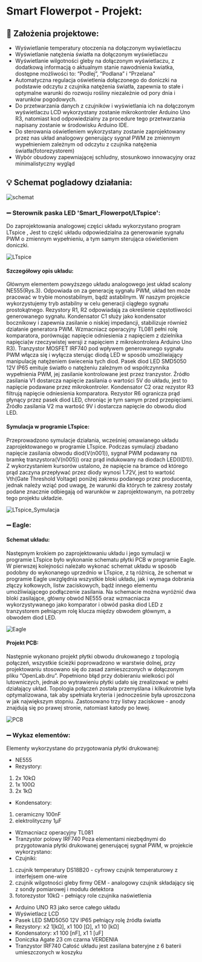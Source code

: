 # Smart Flowerpot - Projekt:

## 📝 Założenia projektowe:
- Wyświetlanie temperatury otoczenia na dołączonym wyświetlaczu
- Wyświetlanie natężenia światła na dołączonym wyświetlaczu
- Wyświetlanie wilgotności gleby na dołączonym wyświetlaczu, z dodatkową
informacją o aktualnym stanie nawodnienia kwiatka, dostępne możliwości to:
“Podlej”, “Podlana” i “Przelana”
- Automatyczna regulacja oświetlenia dołączonego do doniczki na podstawie
odczytu z czujnika natężenia światła, zapewnia to stałe i optymalne warunki
do rozwoju rośliny niezależnie od pory dnia i warunków pogodowych.
- Do przetwarzania danych z czujników i wyświetlania ich na dołączonym
wyświetlaczu LCD wykorzystany zostanie mikrokontroler Arduino Uno R3,
natomiast kod odpowiedzialny za procedure tego przetwarzania napisany
zostanie w środowisku Arduino IDE.
- Do sterowania oświetleniem wykorzystany zostanie zaprojektowany przez nas
układ analogowy generujący sygnał PWM ze zmiennym wypełnieniem
zależnym od odczytu z czujnika natężenia światła(fotorezystorem)
- Wybór obudowy zapewniającej schludny, stosunkowo innowacyjny oraz
minimalistyczny wygląd

## 💡 Schemat pogladowy działania:

![schemat](zdjecia/schemat_poglądowy.jpg "Schemat pogladowy")

### ➖ Sterownik paska LED 'Smart_Flowerpot/LTspice':
Do zaprojektowania analogowej części układu wykorzystano program LTspice 
, Jest to część układu odpowiedzialna za generowanie sygnału PWM o
zmiennym wypełnieniu, a tym samym sterująca oświetleniem doniczki.

![LTspice](zdjecia/ltspice.jpg "Schemat pogladowy LTspice")

#### Szczegółowy opis układu:
Głównym elementem powyższego układu analogowego jest układ scalony
NE555(Rys.3). Odpowiada on za generację sygnału PWM, układ ten może
pracować w trybie monostabilnym, bądź astabilnym. W naszym projekcie
wykorzystujemy tryb astabilny w celu generacji ciągłego sygnału prostokątnego.
Rezystory R1, R2 odpowiadają za określenie częstotliwości generowanego
sygnału.
Kondensator C1 służy jako kondensator bocznikowy i zapewnia zasilanie o
niskiej impedancji, stabilizuje również działanie generatora PWM.
Wzmacniacz operacyjny TL081 pełni rolę komparatora, porównując napięcie
odniesienia z napięciem z dzielnika napięcia(w rzeczywistej wersji z napięciem z
mikrokontrolera Arduino Uno R3).
Tranzystor MOSFET IRF740 pod wpływem generowanego sygnału PWM
włącza się i wyłącza sterując diodą LED w sposób umożliwiający manipulację
natężeniem świecenia tych diod.
Pasek diod LED SMD5050 12V IP65 emituje światło o natężeniu zależnym od
współczynnika wypełnienia PWM, jej zasilanie kontrolowane jest przez tranzystor.
Źródło zasilania V1 dostarcza napięcie zasilania o wartości 5V do układu, jest
to napięcie podawane przez mikrokontroler.
Kondensator C2 oraz rezystor R3 filtrują napięcie odniesienia komparatora.
Rezystor R6 ogranicza prąd płynący przez pasek diod LED, chroniąc je tym
samym przed przepięciami.
Źródło zasilania V2 ma wartość 9V i dostarcza napięcie do obwodu diod LED.

#### Symulacja w programie LTspice:
Przeprowadzono symulacje działania, wcześniej omawianego układu
zaprojektowanego w programie LTspice. Podczas symulacji zbadano
napięcie zasilania obwodu diod(V(n001)), sygnał PWM podawany na bramkę
tranzystora(V(n005)) oraz prąd indukowany na diodach LED(I(D1)). Z
wykorzystaniem kursorów ustalono, że napięcie na bramce od którego prąd zaczyna
przepływać przez diody wynosi 1.72V, jest to wartość Vth(Gate Threshold Voltage)
poniżej zakresu podanego przez producenta, jednak należy wziąć pod uwagę, że
warunki dla których te zakresy zostały podane znacznie odbiegają od warunków w
zaprojektowanym, na potrzeby tego projektu układzie.

![LTspice_Symulacja](zdjecia/ltspice_symulacja.jpg "Symulacja LTspice")

### ➖ Eagle:

#### Schemat układu:
Następnym krokiem po zaprojektowaniu układu i jego symulacji w programie
LTspice było wykonanie schematu płytki PCB w programie Eagle. W pierwszej
kolejności należało wykonać schemat układu w sposób podobny do wykonanego
uprzednio w LTspice, z tą różnicą, że schemat w programie Eagle uwzględnia
wszystkie bloki układu, jak i wymaga dobrania złączy kołkowych, listw zaciskowych,
bądź innego elementu umożliwiającego podłączenie zasilania. Na schemacie
można wyróżnić dwa bloki zasilające, główny obwód NE555 oraz wzmacniacza
wykorzystywanego jako komparator i obwód paska diod LED z tranzystorem
pełniącym rolę klucza między obwodem głównym, a obwodem diod LED.

![Eagle](zdjecia/eagle_schemat.jpg "Schemat ukladu")

#### Projekt PCB:
Następnie wykonano projekt płytki obwodu drukowanego z topologią
połączeń, wszystkie ścieżki poprowadzono w warstwie dolnej, przy
projektowaniu stosowano się do zasad zamieszczonych w dołączonym pliku
“OpenLab.dru”. Popełniono błąd przy dobieraniu wielkości pól lutowniczych, jednak
po wytrawieniu płytki udało się zrealizować w pełni działający układ. Topologia
połączeń została przemyślana i kilkukrotnie była optymalizowana, tak aby spełniała
kryteria i jednocześnie była uproszczona w jak największym stopniu. Zastosowano
trzy listwy zaciskowe - anody znajdują się po prawej stronie, natomiast katody po
lewej.

![PCB](zdjecia/PCB.jpg "Projekt PCB")

### ➖ Wykaz elementów:
Elementy wykorzystane do przygotowania płytki drukowanej:
- NE555
- Rezystory:
1. 2x 10kΩ
2. 1x 100Ω
3. 2x 1kΩ
- Kondensatory:
1. ceramiczny 100nF
2. elektrolityczny 1μF
- Wzmacniacz operacyjny TL081
- Tranzystor polowy IRF740
Poza elementami niezbędnymi do przygotowania płytki drukowanej
generującej sygnał PWM, w projekcie wykorzystano:
- Czujniki:
1. czujnik temperatury DS18B20 - cyfrowy czujnik temperaturowy z
interfejsem one-wire
2. czujnik wilgotności gleby firmy OEM - analogowy czujnik
składający się z sondy pomiarowej i modułu detektora
3. fotorezystor 10kΩ - pełniący role czujnika naświetlenia
- Arduino UNO R3 jako serce całego układu
- Wyświetlacz LCD
- Pasek LED SMD5050 12V IP65 pełniący rolę źródła światła
- Rezystory: x2 1[kΩ], x1 100 [Ω], x1 10 [kΩ]
- Kondensatory: x1 100 [nF], x1 1 [uF]
- Doniczka Agate 23 cm czarna VERDENIA
- Tranzystor IRF740
Całość układu jest zasilana bateryjne z 6 baterii umieszczonych w koszyku



